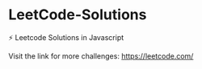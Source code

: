 # LeetCode-Solutions
⚡ Leetcode Solutions in Javascript

Visit the link for more challenges:
https://leetcode.com/
